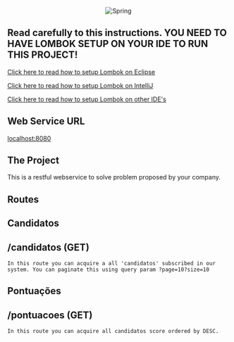 <p align="center">
  <img src="https://www.oliberal.com/image/contentid/policy:1.103017:1554043688/cd-tim-maia-racional-volume-1-remasterizado-D-NQ-NP-745624-MLB25869429471-082017-F.jpg?f=2x1&$p$f=904e4f9&w=1500&$w=f075b93" alt=Spring framework icon"/>
</p>

<h2><strong>Read carefully to this instructions. YOU NEED TO HAVE LOMBOK SETUP ON YOUR IDE TO RUN THIS PROJECT!</strong></h2>

<p><a href="https://projectlombok.org/setup/eclipse">Click here to read how to setup Lombok on Eclipse</a></p>
<p><a href="https://projectlombok.org/setup/intellij">Click here to read how to setup Lombok on IntelliJ</a></p>
<p><a href="https://projectlombok.org/setup/https://projectlombok.org/setup/overview">Click here to read how to setup Lombok on other IDE's</a></p>

## Web Service URL

<p><a href="localhost:8080/" target="_blank">localhost:8080</a></p>

## The Project
This is a restful webservice to solve problem proposed by your company.

## Routes

## Candidatos
## /candidatos (GET)
```
In this route you can acquire a all 'candidatos' subscribed in our system. You can paginate this using query param ?page=10?size=10
```

## Pontuações
## /pontuacoes (GET)
```
In this route you can acquire all candidatos score ordered by DESC.
```
